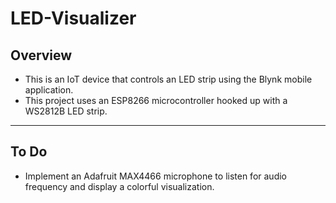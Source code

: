 # LED-Visualizer   
## Overview
* This is an IoT device that controls an LED strip using the Blynk mobile application.
* This project uses an ESP8266 microcontroller hooked up with a WS2812B LED strip.
---
## To Do
* Implement an Adafruit MAX4466 microphone to listen for audio frequency and display a colorful visualization.
